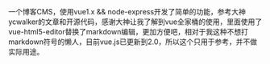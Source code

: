 一个博客CMS，使用vue1.x  && node-express开发了简单的功能，参考大神ycwalker的文章和开源代码，感谢大神让我了解到vue全家桶的使用，里面使用了vue-html5-editor替换了markdown编辑，更加方便吧，相对于我这种不想打markdown符号的懒人，目前vue.js已更新到2.0，所以这个只用于参考，并不做实际用途。
